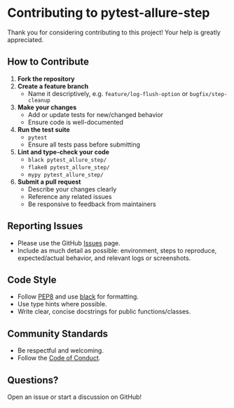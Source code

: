 # Contributing to pytest-allure-step

Thank you for considering contributing to this project! Your help is greatly appreciated.

## How to Contribute

1. **Fork the repository**
2. **Create a feature branch**
   - Name it descriptively, e.g. `feature/log-flush-option` or `bugfix/step-cleanup`
3. **Make your changes**
   - Add or update tests for new/changed behavior
   - Ensure code is well-documented
4. **Run the test suite**
   - `pytest`
   - Ensure all tests pass before submitting
5. **Lint and type-check your code**
   - `black pytest_allure_step/`
   - `flake8 pytest_allure_step/`
   - `mypy pytest_allure_step/`
6. **Submit a pull request**
   - Describe your changes clearly
   - Reference any related issues
   - Be responsive to feedback from maintainers

## Reporting Issues
- Please use the GitHub [Issues](https://github.com/deekshith-poojary98/pytest-allure-step/issues) page.
- Include as much detail as possible: environment, steps to reproduce, expected/actual behavior, and relevant logs or screenshots.

## Code Style
- Follow [PEP8](https://www.python.org/dev/peps/pep-0008/) and use [black](https://black.readthedocs.io/en/stable/) for formatting.
- Use type hints where possible.
- Write clear, concise docstrings for public functions/classes.

## Community Standards
- Be respectful and welcoming.
- Follow the [Code of Conduct](CODE_OF_CONDUCT.md).

## Questions?
Open an issue or start a discussion on GitHub!
